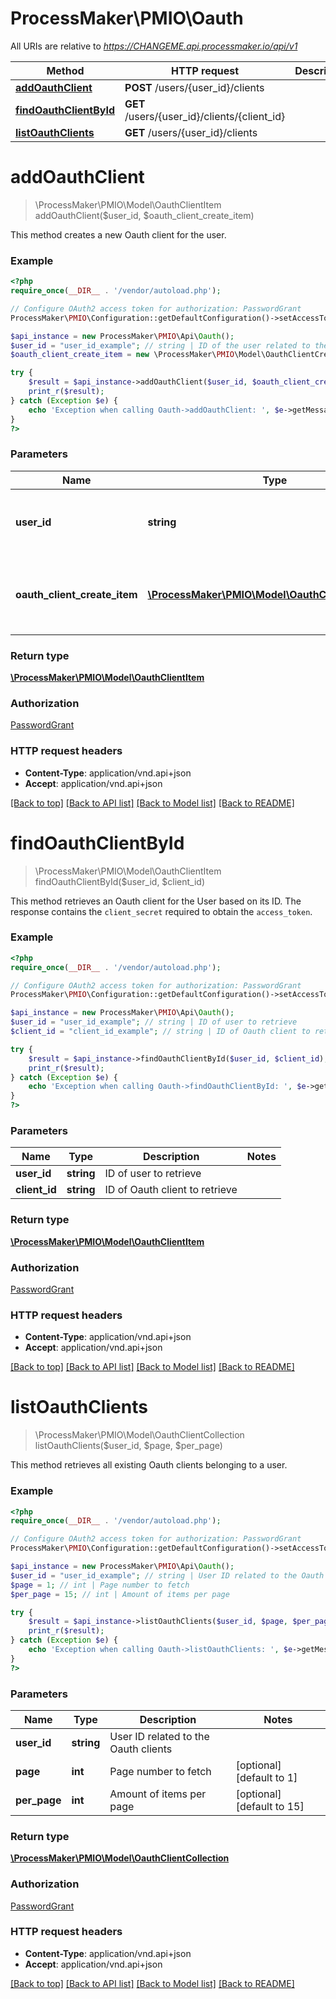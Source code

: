 # ProcessMaker\PMIO\Oauth

All URIs are relative to *https://CHANGEME.api.processmaker.io/api/v1*

Method | HTTP request | Description
------------- | ------------- | -------------
[**addOauthClient**](Oauth.md#addOauthClient) | **POST** /users/{user_id}/clients | 
[**findOauthClientById**](Oauth.md#findOauthClientById) | **GET** /users/{user_id}/clients/{client_id} | 
[**listOauthClients**](Oauth.md#listOauthClients) | **GET** /users/{user_id}/clients | 


# **addOauthClient**
> \ProcessMaker\PMIO\Model\OauthClientItem addOauthClient($user_id, $oauth_client_create_item)



This method creates a new Oauth client for the user.

### Example
```php
<?php
require_once(__DIR__ . '/vendor/autoload.php');

// Configure OAuth2 access token for authorization: PasswordGrant
ProcessMaker\PMIO\Configuration::getDefaultConfiguration()->setAccessToken('YOUR_ACCESS_TOKEN');

$api_instance = new ProcessMaker\PMIO\Api\Oauth();
$user_id = "user_id_example"; // string | ID of the user related to the Oauth client
$oauth_client_create_item = new \ProcessMaker\PMIO\Model\OauthClientCreateItem(); // \ProcessMaker\PMIO\Model\OauthClientCreateItem | JSON API with the Oauth Client object to add

try {
    $result = $api_instance->addOauthClient($user_id, $oauth_client_create_item);
    print_r($result);
} catch (Exception $e) {
    echo 'Exception when calling Oauth->addOauthClient: ', $e->getMessage(), PHP_EOL;
}
?>
```

### Parameters

Name | Type | Description  | Notes
------------- | ------------- | ------------- | -------------
 **user_id** | **string**| ID of the user related to the Oauth client |
 **oauth_client_create_item** | [**\ProcessMaker\PMIO\Model\OauthClientCreateItem**](../Model/\ProcessMaker\PMIO\Model\OauthClientCreateItem.md)| JSON API with the Oauth Client object to add |

### Return type

[**\ProcessMaker\PMIO\Model\OauthClientItem**](../Model/OauthClientItem.md)

### Authorization

[PasswordGrant](../../README.md#PasswordGrant)

### HTTP request headers

 - **Content-Type**: application/vnd.api+json
 - **Accept**: application/vnd.api+json

[[Back to top]](#) [[Back to API list]](../../README.md#documentation-for-api-endpoints) [[Back to Model list]](../../README.md#documentation-for-models) [[Back to README]](../../README.md)

# **findOauthClientById**
> \ProcessMaker\PMIO\Model\OauthClientItem findOauthClientById($user_id, $client_id)



This method retrieves an Oauth client for the User based on its ID.  The response contains the `client_secret` required to obtain the `access_token`.

### Example
```php
<?php
require_once(__DIR__ . '/vendor/autoload.php');

// Configure OAuth2 access token for authorization: PasswordGrant
ProcessMaker\PMIO\Configuration::getDefaultConfiguration()->setAccessToken('YOUR_ACCESS_TOKEN');

$api_instance = new ProcessMaker\PMIO\Api\Oauth();
$user_id = "user_id_example"; // string | ID of user to retrieve
$client_id = "client_id_example"; // string | ID of Oauth client to retrieve

try {
    $result = $api_instance->findOauthClientById($user_id, $client_id);
    print_r($result);
} catch (Exception $e) {
    echo 'Exception when calling Oauth->findOauthClientById: ', $e->getMessage(), PHP_EOL;
}
?>
```

### Parameters

Name | Type | Description  | Notes
------------- | ------------- | ------------- | -------------
 **user_id** | **string**| ID of user to retrieve |
 **client_id** | **string**| ID of Oauth client to retrieve |

### Return type

[**\ProcessMaker\PMIO\Model\OauthClientItem**](../Model/OauthClientItem.md)

### Authorization

[PasswordGrant](../../README.md#PasswordGrant)

### HTTP request headers

 - **Content-Type**: application/vnd.api+json
 - **Accept**: application/vnd.api+json

[[Back to top]](#) [[Back to API list]](../../README.md#documentation-for-api-endpoints) [[Back to Model list]](../../README.md#documentation-for-models) [[Back to README]](../../README.md)

# **listOauthClients**
> \ProcessMaker\PMIO\Model\OauthClientCollection listOauthClients($user_id, $page, $per_page)



This method retrieves all existing Oauth clients belonging to a user.

### Example
```php
<?php
require_once(__DIR__ . '/vendor/autoload.php');

// Configure OAuth2 access token for authorization: PasswordGrant
ProcessMaker\PMIO\Configuration::getDefaultConfiguration()->setAccessToken('YOUR_ACCESS_TOKEN');

$api_instance = new ProcessMaker\PMIO\Api\Oauth();
$user_id = "user_id_example"; // string | User ID related to the Oauth clients
$page = 1; // int | Page number to fetch
$per_page = 15; // int | Amount of items per page

try {
    $result = $api_instance->listOauthClients($user_id, $page, $per_page);
    print_r($result);
} catch (Exception $e) {
    echo 'Exception when calling Oauth->listOauthClients: ', $e->getMessage(), PHP_EOL;
}
?>
```

### Parameters

Name | Type | Description  | Notes
------------- | ------------- | ------------- | -------------
 **user_id** | **string**| User ID related to the Oauth clients |
 **page** | **int**| Page number to fetch | [optional] [default to 1]
 **per_page** | **int**| Amount of items per page | [optional] [default to 15]

### Return type

[**\ProcessMaker\PMIO\Model\OauthClientCollection**](../Model/OauthClientCollection.md)

### Authorization

[PasswordGrant](../../README.md#PasswordGrant)

### HTTP request headers

 - **Content-Type**: application/vnd.api+json
 - **Accept**: application/vnd.api+json

[[Back to top]](#) [[Back to API list]](../../README.md#documentation-for-api-endpoints) [[Back to Model list]](../../README.md#documentation-for-models) [[Back to README]](../../README.md)

